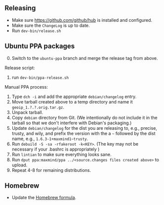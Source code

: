 ## Releasing

* Make sure https://github.com/github/hub is installed and configured.
* Make sure the `ChangeLog` is up to date.
* Run `dev-bin/release.sh`

## Ubuntu PPA packages

0. Switch to the `ubuntu-ppa` branch and merge the release tag from above.

Release script:

1. run `dev-bin/ppa-release.sh`

Manual PPA process:

1. Type `dch -i` and add the appropriate `debian/changelog` entry.
2. Move tarball created above to a temp directory and
   name it `geoip_1.?.?.orig.tar.gz`.
3. Unpack tarball.
4. Copy `debian` directory from Git. (We intentionally do not include it in
   the tarball so that we don't interfere with Debian's packaging.)
5. Update `debian/changelog` for the dist you are releasing to, e.g.,
   precise, trusty, and wily, and prefix the version with the a `~` followed
   by the dist name, e.g., `1.6.3-1+maxmind1~trusty`.
6. Run `debuild -S -sa -rfakeroot -k<KEY>`. (The key may not be necessary
   if your .bashrc is appropriately )
7. Run `lintian` to make sure everything looks sane.
8. Run `dput ppa:maxmind/ppa ../<source.changes files created above>` to
   upload.
9. Repeat 4-8 for remaining distributions.

## Homebrew

* Update the [Homebrew formula](https://github.com/Homebrew/homebrew-core/blob/master/Formula/geoip.rb).

